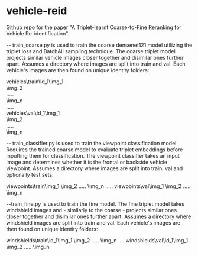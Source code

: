 # vehicle-reid

Github repo for the paper "A Triplet-learnt Coarse-to-Fine Reranking for Vehicle Re-identification".

-- train_coarse.py is used to train the coarse densenet121 model utilizing the triplet loss and BatchAll sampling technique. The coarse triplet model projects similar vehicle images closer together and disimilar ones further apart.
Assumes a directory where images are split into train and val. Each vehicle's images are then found on unique identity folders:

vehicles\train\id_1\img_1 <br /> 
                  \img_2 <br /> 
                   ..... <br /> 
                  \img_n <br /> 
.....<br /> 
vehicles\val\id_1\img_1<br /> 
                 \img_2<br /> 
                  .....<br /> 
                 \img_n<br /> 

-- train_classifier.py is used to train the viewpoint classification model. Requires the trained coarse model to evaluate triplet embeddings before inputting them for classification. The viewpoint classifier takes an input image and determines whether it is the frontal or backside vehicle viewpoint.
Assumes a directory where images are split into train, val and optionally test sets:

viewpoints\train\img_1
                \img_2
                 .....
                \img_n
.....
viewpoints\val\img_1
              \img_2
               .....
              \img_n

--train_fine.py is used to train the fine model. The fine triplet model takes windshield images and - similarly to the coarse - projects similar ones closer together and disimilar ones further apart.
Assumes a directory where windshield images are split into train and val. Each vehicle's images are then found on unique identity folders:

windshields\train\id_1\img_1
                      \img_2
                       .....
                       \img_n
....
windshields\val\id_1\img_1
                    \img_2
                     .....
                    \img_n

